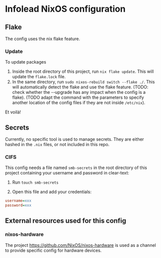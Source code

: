 # Infolead NixOS configuration

## Flake
The config uses the nix flake feature.

### Update

To update packages
1. Inside the root directory of this project, run `nix flake update`. This will update the `flake.lock` file.
2. In the same directory, run `sudo nixos-rebuild switch --flake ./`. This will automatically detect the flake and use the flake feature. (TODO: check whether the --upgrade has any impact when the config is a flake). (TODO adapt the command with the parameters to specify another location of the config files if they are not inside `/etc/nix`).

Et voilà!

## Secrets

Currently, no specific tool is used to manage secrets. They are either hashed in the `.nix` files, or not included in this repo.

### CIFS

This config needs a file named `smb-secrets` in the root directory of this project containing your username and password in clear-text:

1. Run `touch smb-secrets`

2. Open this file and add your credentials:
```ini
username=xxx
password=xxx
```


## External resources used for this config

### nixos-hardware

The project https://github.com/NixOS/nixos-hardware is used as a channel to provide specific config for hardware devices.


